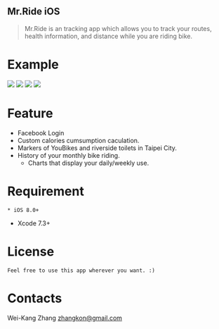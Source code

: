 ## Mr.Ride iOS
> Mr.Ride is an tracking app which allows you to track your routes, health information, and distance while you are riding bike.

# Example
![](https://i.imgur.com/KAEZOkD.png)
![](https://i.imgur.com/GmwmT0U.png)
![](https://i.imgur.com/MwyYZEb.png)
![](https://i.imgur.com/OUE8yBJ.png)


# Feature
  * Facebook Login
  * Custom calories cumsumption caculation.
  * Markers of YouBikes and riverside toilets in Taipei City.
  * History of your monthly bike riding.
	* Charts that display your daily/weekly use.

# Requirement
 	* iOS 8.0+
  * Xcode 7.3+
  
# License
	Feel free to use this app wherever you want. :)
	
# Contacts
Wei-Kang Zhang
zhangkon@gmail.com
